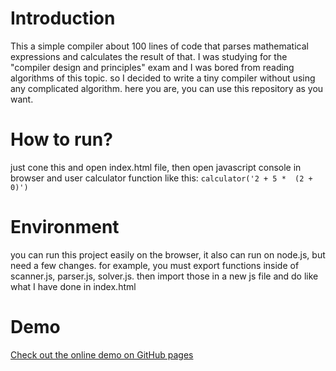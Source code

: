 # Introduction
This a simple compiler about 100 lines of code that parses mathematical expressions and calculates the result of that.
I was studying for the "compiler design and principles" exam and I was bored from reading algorithms of this topic. so I decided to write a tiny compiler without using any complicated algorithm.
here you are, you can use this repository as you want.

# How to run?
just cone this and open index.html file, then open javascript console in browser and user calculator function like this:
```calculator('2 + 5 *  (2 + 0)')```

# Environment
you can run this project easily on the browser, it also can run on node.js, but need a few changes. for example, you must export functions inside of scanner.js, parser.js, solver.js.
then import those in a new js file and do like what I have done in index.html

# Demo
[Check out the online demo on GitHub pages](https://amirkabiri.github.io/simple-compiler/)